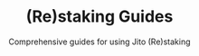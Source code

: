 ---
title: '(Re)staking Guides'
subtitle: 'Comprehensive guides for using Jito (Re)staking'
section_type: 'expandable'
order: 10
---